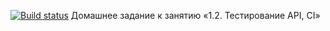 [![Build status](https://ci.appveyor.com/api/projects/status/bcvs03a8xl4892t9?svg=true)](https://ci.appveyor.com/project/EkaterinaAsanova/netology-unit-hw2-pjiig)
Домашнее задание к занятию «1.2. Тестирование API, CI»